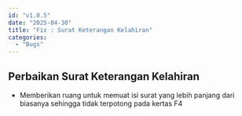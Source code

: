 ```yaml
---
id: "v1.0.5"
date: "2025-04-30"
title: "Fix : Surat Keterangan Kelahiran"
categories:
  - "Bugs"
---
```


## Perbaikan Surat Keterangan Kelahiran

- Memberikan ruang untuk memuat isi surat yang lebih panjang dari biasanya sehingga tidak terpotong pada kertas F4